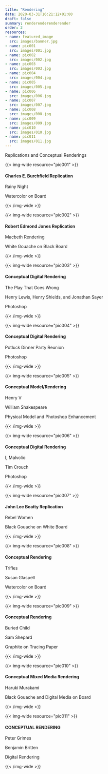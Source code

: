 ```yaml
---
title: "Rendering"
date: 2020-03-31T16:21:12+01:00
draft: false
summary: renderenderenderender
order: 2
resources:
- name: featured_image
  src: images/banner.jpg
- name: pic001
  src: images/001.jpg
- name: pic002
  src: images/002.jpg
- name: pic003
  src: images/003.jpg
- name: pic004
  src: images/004.jpg
- name: pic005
  src: images/005.jpg
- name: pic006
  src: images/006.jpg
- name: pic007
  src: images/007.jpg
- name: pic008
  src: images/008.jpg
- name: pic009
  src: images/009.jpg
- name: pic010
  src: images/010.jpg
- name: pic011
  src: images/011.jpg
---
```

Replications and Conceptual Renderings

{{< img-wide resource="pic001" >}}<h4>Charles E. Burchfield Replication</h4> 
<p>Rainy Night</p>
<p>Watercolor on Board</p>
{{< /img-wide >}}

{{< img-wide resource="pic002" >}}
<h4>Robert Edmond Jones Replication</h4>
<p>Macbeth Rendering</p>
<p>White Gouache on Black Board</p>
{{< /img-wide >}}

{{< img-wide resource="pic003" >}}
<h4>Conceptual Digital Rendering</h4>
<p>The Play That Goes Wrong</p>
<p>Henry Lewis, Henry Shields, and Jonathan Sayer</p>
<p>Photoshop</p>
{{< /img-wide >}}

{{< img-wide resource="pic004" >}}
<h4>Conceptual Digital Rendering</h4>
<p>Potluck Dinner Party Reunion</p>
<p>Photoshop</p>
{{< /img-wide >}}

{{< img-wide resource="pic005" >}}
<h4>Conceptual Model/Rendering</h4>
<p>Henry V</p>
<p>William Shakespeare</p>
<p>Physical Model and Photoshop Enhancement</p>
{{< /img-wide >}}

{{< img-wide resource="pic006" >}}
<h4>Conceptual Digital Rendering</h4>
<p>I, Malvolio</p>
<p>Tim Crouch</p>
<p>Photoshop</p>
{{< /img-wide >}}

{{< img-wide resource="pic007" >}}
<h4>John Lee Beatty Replication</h4>
<p>Rebel Women</p>
<p>Black Gouache on White Board</p>
{{< /img-wide >}}

{{< img-wide resource="pic008" >}}
<h4>Conceptual Rendering</h4>
<p>Trifles</p>
<p>Susan Glaspell</p>
<p>Watercolor on Board</p>
{{< /img-wide >}}

{{< img-wide resource="pic009" >}}
<h4>Conceptual Rendering</h4>
<p>Buried Child</p>
<p>Sam Shepard</p>
<p>Graphite on Tracing Paper</p>
{{< /img-wide >}}

{{< img-wide resource="pic010" >}}
<h4>Conceptual Mixed Media Rendering</h4>
<p>Haruki Murakami</p>
<p>Black Gouache and Digital Media on Board</p>
{{< /img-wide >}}

{{< img-wide resource="pic011" >}}
<h4>CONCEPTUAL RENDERING</h4>
<p>Peter Grimes</p>
<p>Benjamin Britten</p>
<p>Digital Rendering</p>
{{< /img-wide >}}
